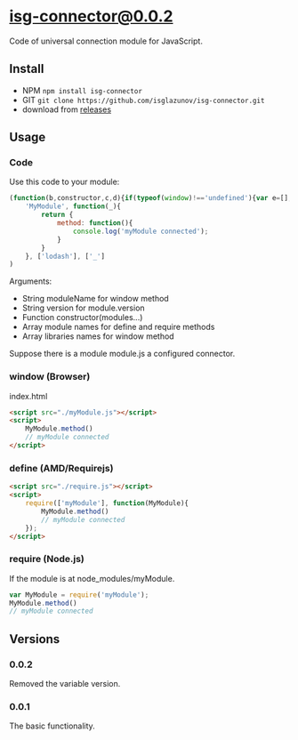# isg-connector@0.0.2
Code of universal connection module for JavaScript.

## Install

* NPM `npm install isg-connector`
* GIT `git clone https://github.com/isglazunov/isg-connector.git`
* download from [releases](https://github.com/isglazunov/isg-connector/releases)

## Usage

### Code
Use this code to your module:
```js
(function(b,constructor,c,d){if(typeof(window)!=='undefined'){var e=[];for(var f in d){e.push(window[d[f]])}this[b]=constructor.apply(null,e)}if(typeof(define)!=='undefined'&&define.amd){var e=['module'];for(var f in c){e.push(c[f])}define(e,function(a){a.exports=constructor.apply(null,[].slice.call(arguments,1))})}if(typeof(module)!=='undefined'&&module.exports&&typeof(require)=='function'){var e=[];for(var f in c){e.push(require(c[f]))}module.exports=constructor.apply(null,e)}return constructor})(
    'MyModule', function(_){
        return {
            method: function(){
                console.log('myModule connected');
            }
        }
    }, ['lodash'], ['_']
)
```
Arguments:
* String moduleName for window method
* String version for module.version
* Function constructor(modules...)
* Array module names for define and require methods
* Array libraries names for window method

Suppose there is a module module.js a configured connector.

### window (Browser)
index.html
```html
<script src="./myModule.js"></script>
<script>
    MyModule.method()
    // myModule connected
</script>
```

### define (AMD/Requirejs)
```html
<script src="./require.js"></script>
<script>
    require(['myModule'], function(MyModule){
        MyModule.method()
        // myModule connected
    });
</script>
```

### require (Node.js)
If the module is at node_modules/myModule.
```js
var MyModule = require('myModule');
MyModule.method()
// myModule connected
```

## Versions

### 0.0.2
Removed the variable version.

### 0.0.1
The basic functionality.
